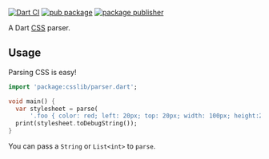 [![Dart CI](https://github.com/dart-lang/csslib/actions/workflows/test-package.yml/badge.svg)](https://github.com/dart-lang/csslib/actions/workflows/test-package.yml)
[![pub package](https://img.shields.io/pub/v/csslib.svg)](https://pub.dev/packages/csslib)
[![package publisher](https://img.shields.io/pub/publisher/csslib.svg)](https://pub.dev/packages/csslib/publisher)

A Dart [CSS](https://developer.mozilla.org/en-US/docs/Web/CSS) parser.

## Usage

Parsing CSS is easy!

```dart
import 'package:csslib/parser.dart';

void main() {
  var stylesheet = parse(
      '.foo { color: red; left: 20px; top: 20px; width: 100px; height:200px }');
  print(stylesheet.toDebugString());
}
```

You can pass a `String` or `List<int>` to `parse`.
